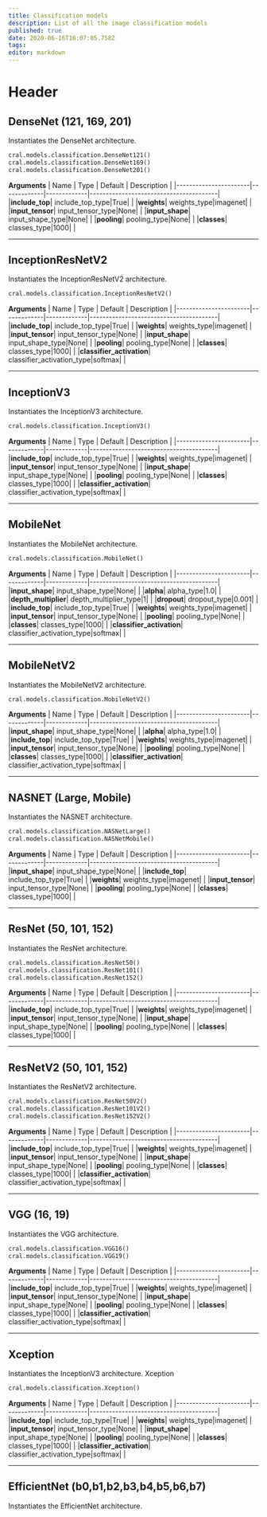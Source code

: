 ```yaml
---
title: Classification models
description: List of all the image classification models
published: true
date: 2020-06-16T16:07:05.758Z
tags: 
editor: markdown
---
```


# Header
## DenseNet (121, 169, 201)
Instantiates the DenseNet architecture.
```py
cral.models.classification.DenseNet121()
cral.models.classification.DenseNet169()
cral.models.classification.DenseNet201()
```
**Arguments**
| Name                  | Type        | Default     | Description                            |
|-----------------------|-------------|-------------|----------------------------------------|
|**include_top**| include_top_type|True|  |
|**weights**| weights_type|imagenet|  |
|**input_tensor**| input_tensor_type|None|  |
|**input_shape**| input_shape_type|None|  |
|**pooling**| pooling_type|None|  |
|**classes**| classes_type|1000|  |

---

## InceptionResNetV2
Instantiates the InceptionResNetV2 architecture.
```py
cral.models.classification.InceptionResNetV2()
```
**Arguments**
| Name                  | Type        | Default     | Description                            |
|-----------------------|-------------|-------------|----------------------------------------|
|**include_top**| include_top_type|True|  |
|**weights**| weights_type|imagenet|  |
|**input_tensor**| input_tensor_type|None|  |
|**input_shape**| input_shape_type|None|  |
|**pooling**| pooling_type|None|  |
|**classes**| classes_type|1000|  |
|**classifier_activation**| classifier_activation_type|softmax|  |

---

## InceptionV3
Instantiates the InceptionV3 architecture.

```py
cral.models.classification.InceptionV3()
```
**Arguments**
| Name                  | Type        | Default     | Description                            |
|-----------------------|-------------|-------------|----------------------------------------|
|**include_top**| include_top_type|True|  |
|**weights**| weights_type|imagenet|  |
|**input_tensor**| input_tensor_type|None|  |
|**input_shape**| input_shape_type|None|  |
|**pooling**| pooling_type|None|  |
|**classes**| classes_type|1000|  |
|**classifier_activation**| classifier_activation_type|softmax|  |

---

## MobileNet
Instantiates the MobileNet architecture.
```py
cral.models.classification.MobileNet()
```
**Arguments**
| Name                  | Type        | Default     | Description                            |
|-----------------------|-------------|-------------|----------------------------------------|
|**input_shape**| input_shape_type|None|  |
|**alpha**| alpha_type|1.0|  |
|**depth_multiplier**| depth_multiplier_type|1|  |
|**dropout**| dropout_type|0.001|  |
|**include_top**| include_top_type|True|  |
|**weights**| weights_type|imagenet|  |
|**input_tensor**| input_tensor_type|None|  |
|**pooling**| pooling_type|None|  |
|**classes**| classes_type|1000|  |
|**classifier_activation**| classifier_activation_type|softmax|  |

---

## MobileNetV2
Instantiates the MobileNetV2 architecture.
```py
cral.models.classification.MobileNetV2()
```
**Arguments**
| Name                  | Type        | Default     | Description                            |
|-----------------------|-------------|-------------|----------------------------------------|
|**input_shape**| input_shape_type|None|  |
|**alpha**| alpha_type|1.0|  |
|**include_top**| include_top_type|True|  |
|**weights**| weights_type|imagenet|  |
|**input_tensor**| input_tensor_type|None|  |
|**pooling**| pooling_type|None|  |
|**classes**| classes_type|1000|  |
|**classifier_activation**| classifier_activation_type|softmax|  |

---
## NASNET (Large, Mobile)
Instantiates the NASNET architecture.
```py
cral.models.classification.NASNetLarge()
cral.models.classification.NASNetMobile()
```
**Arguments**
| Name                  | Type        | Default     | Description                            |
|-----------------------|-------------|-------------|----------------------------------------|
|**input_shape**| input_shape_type|None|  |
|**include_top**| include_top_type|True|  |
|**weights**| weights_type|imagenet|  |
|**input_tensor**| input_tensor_type|None|  |
|**pooling**| pooling_type|None|  |
|**classes**| classes_type|1000|  |

---
## ResNet (50, 101, 152)
Instantiates the ResNet architecture.
```py
cral.models.classification.ResNet50()
cral.models.classification.ResNet101()
cral.models.classification.ResNet152()
```
**Arguments**
| Name                  | Type        | Default     | Description                            |
|-----------------------|-------------|-------------|----------------------------------------|
|**include_top**| include_top_type|True|  |
|**weights**| weights_type|imagenet|  |
|**input_tensor**| input_tensor_type|None|  |
|**input_shape**| input_shape_type|None|  |
|**pooling**| pooling_type|None|  |
|**classes**| classes_type|1000|  |

---
## ResNetV2 (50, 101, 152)
Instantiates the ResNetV2 architecture.
```py
cral.models.classification.ResNet50V2()
cral.models.classification.ResNet101V2()
cral.models.classification.ResNet152V2()
```
**Arguments**
| Name                  | Type        | Default     | Description                            |
|-----------------------|-------------|-------------|----------------------------------------|
|**include_top**| include_top_type|True|  |
|**weights**| weights_type|imagenet|  |
|**input_tensor**| input_tensor_type|None|  |
|**input_shape**| input_shape_type|None|  |
|**pooling**| pooling_type|None|  |
|**classes**| classes_type|1000|  |
|**classifier_activation**| classifier_activation_type|softmax|  |

---
## VGG (16, 19)
Instantiates the VGG architecture.
```py
cral.models.classification.VGG16()
cral.models.classification.VGG19()
```
**Arguments**
| Name                  | Type        | Default     | Description                            |
|-----------------------|-------------|-------------|----------------------------------------|
|**include_top**| include_top_type|True|  |
|**weights**| weights_type|imagenet|  |
|**input_tensor**| input_tensor_type|None|  |
|**input_shape**| input_shape_type|None|  |
|**pooling**| pooling_type|None|  |
|**classes**| classes_type|1000|  |
|**classifier_activation**| classifier_activation_type|softmax|  |

---
## Xception
Instantiates the InceptionV3 architecture.
Xception
```py
cral.models.classification.Xception()
```
**Arguments**
| Name                  | Type        | Default     | Description                            |
|-----------------------|-------------|-------------|----------------------------------------|
|**include_top**| include_top_type|True|  |
|**weights**| weights_type|imagenet|  |
|**input_tensor**| input_tensor_type|None|  |
|**input_shape**| input_shape_type|None|  |
|**pooling**| pooling_type|None|  |
|**classes**| classes_type|1000|  |
|**classifier_activation**| classifier_activation_type|softmax|  |

---
## EfficientNet (b0,b1,b2,b3,b4,b5,b6,b7)
Instantiates the EfficientNet architecture.